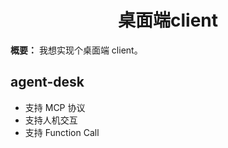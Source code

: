 <h1 align="center" id="桌面端client">桌面端client</h1>

**概要：** 我想实现个桌面端 client。

## agent-desk

- 支持 MCP 协议
- 支持人机交互
- 支持 Function Call
